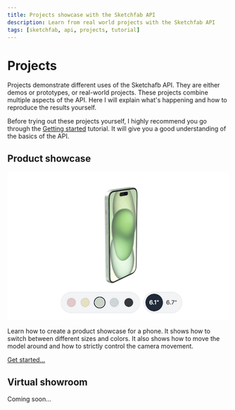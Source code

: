 ```yaml
---
title: Projects showcase with the Sketchfab API
description: Learn from real world projects with the Sketchfab API
tags: [sketchfab, api, projects, tutorial]
---
```


# Projects

Projects demonstrate different uses of the Sketchafb API. They are either demos or prototypes, or real-world projects. These projects combine multiple aspects of the API. Here I will explain what's happening and how to reproduce the results yourself.

Before trying out these projects yourself, I highly recommend you go through the [Getting started](../guide/model-loading/getting-started.html) tutorial. It will give you a good understanding of the basics of the API.

## Product showcase

![Phone showcase](./phone-showcase.jpg)

Learn how to create a product showcase for a phone. It shows how to switch between different sizes and colors. It also shows how to move the model around and how to strictly control the camera movement.

[Get started...](./phone.html)

## Virtual showroom

Coming soon...